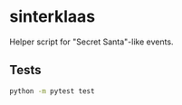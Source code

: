 # sinterklaas
Helper script for "Secret Santa"-like events.

## Tests

```bash
python -m pytest test
```